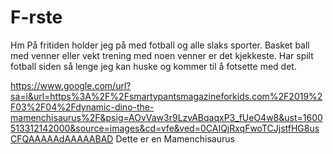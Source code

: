 # <h1>F-rste </h1>
Hm
På fritiden holder jeg på med fotball og alle slaks sporter. Basket ball med venner eller vekt trening med noen venner er det kjekkeste. Har spilt fotball siden så lenge jeg kan
huske og kommer til å fotsette med det.

https://www.google.com/url?sa=i&url=https%3A%2F%2Fsmartypantsmagazineforkids.com%2F2019%2F03%2F04%2Fdynamic-dino-the-mamenchisaurus%2F&psig=AOvVaw3r9LzvABqaqxP3_fUeO4w8&ust=1600513312142000&source=images&cd=vfe&ved=0CAIQjRxqFwoTCJjstfHG8usCFQAAAAAdAAAAABAD
Dette er en Mamenchisaurus
